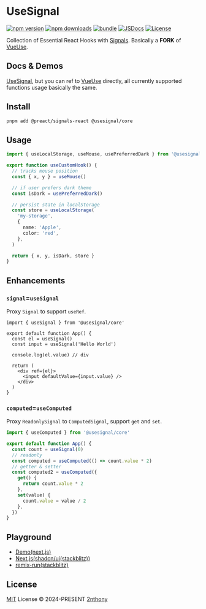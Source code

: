 # UseSignal

[![npm version][npm-version-src]][npm-version-href]
[![npm downloads][npm-downloads-src]][npm-downloads-href]
[![bundle][bundle-src]][bundle-href]
[![JSDocs][jsdocs-src]][jsdocs-href]
[![License][license-src]][license-href]

Collection of Essential React Hooks with [Signals](https://github.com/preactjs/signals/tree/main/packages/react). Basically a **FORK** of [VueUse](https://vueuse.org/).

## Docs & Demos

[UseSignal](https://usesignal.vercel.app/), but you can ref to [VueUse](https://vueuse.org/functions.html) directly, all currently supported functions usage basically the same.

## Install

```sh
pnpm add @preact/signals-react @usesignal/core
```

## Usage

```ts
import { useLocalStorage, useMouse, usePreferredDark } from '@usesignal/core'

export function useCustomHook() {
  // tracks mouse position
  const { x, y } = useMouse()

  // if user prefers dark theme
  const isDark = usePreferredDark()

  // persist state in localStorage
  const store = useLocalStorage(
    'my-storage',
    {
      name: 'Apple',
      color: 'red',
    },
  )

  return { x, y, isDark, store }
}
```

## Enhancements

### `signal`=`useSignal`

Proxy `Signal` to support `useRef`.

```tsx
import { useSignal } from '@usesignal/core'

export default function App() {
  const el = useSignal()
  const input = useSignal('Hello World')

  console.log(el.value) // div

  return (
    <div ref={el}>
      <input defaultValue={input.value} />
    </div>
  )
}
```

### `computed`=`useComputed`

Proxy `ReadonlySignal` to `ComputedSignal`, support `get` and `set`.

```ts
import { useComputed } from '@usesignal/core'

export default function App() {
  const count = useSignal(0)
  // readonly
  const computed = useComputed(() => count.value * 2)
  // getter & setter
  const computed2 = useComputed({
    get() {
      return count.value * 2
    },
    set(value) {
      count.value = value / 2
    },
  })
}
```

## Playground

- [Demo(next.js)](https://usesignal.vercel.app/)
- [Next.js(shadcn/ui(stackblitz))](https://stackblitz.com/edit/stackblitz-starters-xvtr12?description=The%20React%20framework%20for%20production&file=app/page.tsx&title=Next.js%20Starter)
- [remix-run(stackblitz)](https://stackblitz.com/edit/remix-run-remix-6gxayd?file=app/routes/_index.tsx)

## License

[MIT](./LICENSE) License © 2024-PRESENT [2nthony](https://github.com/2nthony)

<!-- Badges -->

[npm-version-src]: https://img.shields.io/npm/v/@usesignal/core?style=flat&colorA=080f12&colorB=1fa669
[npm-version-href]: https://npmjs.com/package/@usesignal/core
[npm-downloads-src]: https://img.shields.io/npm/dm/@usesignal/core?style=flat&colorA=080f12&colorB=1fa669
[npm-downloads-href]: https://npmjs.com/package/@usesignal/core
[bundle-src]: https://img.shields.io/bundlephobia/minzip/@usesignal/core?style=flat&colorA=080f12&colorB=1fa669&label=minzip
[bundle-href]: https://bundlephobia.com/result?p=@usesignal/core
[license-src]: https://img.shields.io/github/license/2nthony/usesignal.svg?style=flat&colorA=080f12&colorB=1fa669
[license-href]: https://github.com/2nthony/usesignal/blob/main/LICENSE
[jsdocs-src]: https://img.shields.io/badge/jsdocs-reference-080f12?style=flat&colorA=080f12&colorB=1fa669
[jsdocs-href]: https://www.jsdocs.io/package/@usesignal/core

